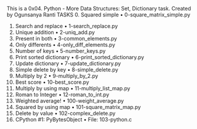 This is a 0x04. Python - More Data Structures: Set, Dictionary task.
Created by Ogunsanya Ranti
TASKS
0.	Squared simple
•	0-square_matrix_simple.py
1.	Search and replace
•	1-search_replace.py
2.	Unique addition
•	2-uniq_add.py
3.	Present in both
•	3-common_elements.py
4.	Only differents
•	4-only_diff_elements.py
5.	Number of keys
•	5-number_keys.py
6.	Print sorted dictionary
•	6-print_sorted_dictionary.py
7.	Update dictionary
•	7-update_dictionary.py
8.	Simple delete by key
•	8-simple_delete.py
9.	Multiply by 2
•	9-multiply_by_2.py
10.	Best score
•	10-best_score.py
11.	Multiply by using map
•	11-multiply_list_map.py
12.	Roman to Integer
•	12-roman_to_int.py
13.	Weighted average!
•	100-weight_average.py
14.	Squared by using map
•	101-square_matrix_map.py
15.	Delete by value
•	102-complex_delete.py
16.	CPython #1: PyBytesObject
•	File: 103-python.c
